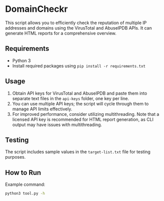 # DomainCheckr

This script allows you to efficiently check the reputation of multiple IP addresses and domains using the VirusTotal and AbuseIPDB APIs. It can generate HTML reports for a comprehensive overview.

## Requirements

- Python 3
- Install required packages using `pip install -r requirements.txt`

## Usage

1. Obtain API keys for VirusTotal and AbuseIPDB and paste them into separate text files in the `api-keys` folder, one key per line.
2. You can use multiple API keys; the script will cycle through them to manage API limits effectively.
3. For improved performance, consider utilizing multithreading. Note that a licensed API key is recommended for HTML report generation, as CLI output may have issues with multithreading.

## Testing

The script includes sample values in the `target-list.txt` file for testing purposes.

## How to Run

Example command:

```bash
python3 tool.py -h
```
